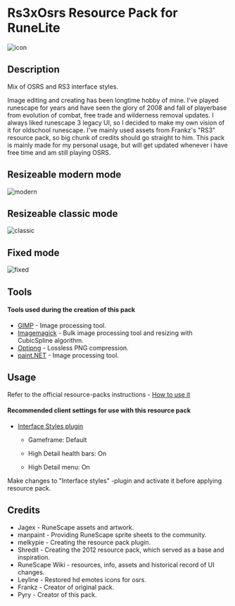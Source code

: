 # Rs3xOsrs Resource Pack for RuneLite

![icon](https://i.imgur.com/dkiXMCt.png)

## Description

Mix of OSRS and RS3 interface styles.

Image editing and creating has been longtime hobby of mine. I've played runescape for years and have seen the glory of 2008 and fall of playerbase from evolution of combat, free trade and wilderness removal updates. I always liked runescape 3 legacy UI, so I
decided to make my own vision of it for oldschool runescape. I've mainly used assets from Frankz's "RS3" resource pack, so big chunk of credits should go straight to him. This pack is mainly made for my personal usage, but will get updated whenever i have
free time and am still playing OSRS.

## Resizeable modern mode
![modern](https://i.imgur.com/d1nXcYC.png)

## Resizeable classic mode
![classic](https://i.imgur.com/3fxBaBX.png)

## Fixed mode
![fixed](https://i.imgur.com/Z5NETSG.png)

## Tools

#### Tools used during the creation of this pack
* [GIMP](https://www.gimp.org/) - Image processing tool.
* [Imagemagick](https://github.com/ImageMagick/ImageMagick) - Bulk image processing tool and resizing with CubicSpline algorithm.
* [Optipng](http://optipng.sourceforge.net/) - Lossless PNG compression.
* [paint.NET](https://www.getpaint.net/) - Image processing tool.

## Usage 

Refer to the official resource-packs instructions - 
[How to use it](https://github.com/melkypie/resource-packs#how-to-use-it)

#### Recommended client settings for use with this resource pack

* [Interface Styles plugin](https://github.com/runelite/runelite/wiki/Interface-Styles) 

  * Gameframe: Default

  * High Detail health bars: On

  * High Detail menu: On

Make changes to "Interface styles" -plugin and activate it before applying resource pack.

## Credits

* Jagex - RuneScape assets and artwork.
* manpaint - Providing RuneScape sprite sheets to the community.
* melkypie - Creating the resource pack plugin.
* Shredit - Creating the 2012 resource pack, which served as a base and inspiration.
* RuneScape Wiki - resources, info, assets and historical record of UI changes.
* Leyline - Restored hd emotes icons for osrs.
* Frankz - Creator of original pack.
* Pyry - Creator of this pack.
